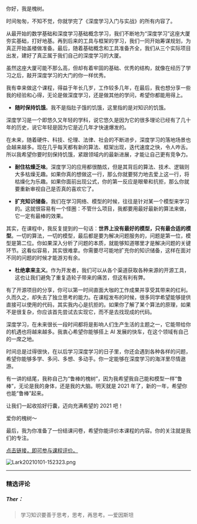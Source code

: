 <p data-nodeid="14923" class="">你好，我是槐树。</p>
<p data-nodeid="14924">时间匆匆，不知不觉，你就学完了《深度学习入门与实战》的所有内容了。</p>
<p data-nodeid="15936" class="te-preview-highlight">从最开始的数学基础和深度学习基础概念学习，我们不断地为“深度学习”这座大厦夯实基础，打好地基。再到后来的工具与框架的学习，我们一同开始筹谋规划，为真正开始盖楼做准备。最后，随着基础概念和工具准备齐全，我们从三个实际项目出发，建好了真正属于我们自己的深度学习的大厦。</p>




<p data-nodeid="14926">虽然这座大厦可能不那么高，但却有着牢固的基础、优秀的结构，就像在经历了学习之后，敲开深度学习的大门的你一样优秀。</p>
<p data-nodeid="14927">我有幸来做这个课程，得益于年长几岁，工作较多几年，在最后，我也想分享一些我的经验和心得，无论是做深度学习，还是做其他的学问，希望你都能用得上。</p>
<ul data-nodeid="14928">
<li data-nodeid="14929">
<p data-nodeid="14930"><strong data-nodeid="14960">随时保持饥饿</strong>。我不是指肚子饿的饥饿，这里指的是对知识的饥饿。</p>
</li>
</ul>
<p data-nodeid="14931">深度学习是一个即悠久又年轻的学科，说它悠久是因为它的很多理论已经有了几十年的历史，说它年轻是因为它是近几年才快速爆发的。</p>
<p data-nodeid="14932">在未来，随着硬件、科技、伦理、法律、社会的不断进步，深度学习的落地场景也会越来越多。现在几乎每天都有新的算法、框架出现，迭代速度之快，令人咋舌。所以我希望你要时刻保持饥饿，紧跟领域内的最新进展，才能让自己更有竞争力。</p>
<ul data-nodeid="15323">
<li data-nodeid="15324">
<p data-nodeid="15325" class=""><strong data-nodeid="15332">耐住枯燥乏味</strong>。深度学习的应用都很酷炫，但是其背后的算法、技术、逻辑则大多枯燥无趣。如果你真的想做这一行，那么你就要努力地去爱上这一行，将枯燥化为乐趣。如果你面前出现公式，你的第一反应是眼晕和抗拒，那么你就要重新审视自己是否真的喜欢它了。</p>
</li>
<li data-nodeid="15326">
<p data-nodeid="15327"><strong data-nodeid="15337">扩充知识储备</strong>。我们在学习网络、模型的时候，往往是针对某一个模型来学习的。这就很容易有一个怪圈：不管什么项目，我都要用最好最新的算法来做，它一定有最棒的效果。</p>
</li>
</ul>



<p data-nodeid="14938">其实，在课程中，我反复提到的一句话：<strong data-nodeid="14978">世界上没有最好的模型，只有最合适的模型</strong>。一切的算法，一切的模型，最后都是要为解决问题服务的，问题是第一位，模型是第二位。你如果深入分析了问题的本质，就能够知道哪里才是解决问题的关键环节。这看似容易，其实很难拿。你需要尽可能地扩充你的知识储备，这样在面对不同的问题的时候才能游刃有余。</p>
<ul data-nodeid="14939">
<li data-nodeid="14940">
<p data-nodeid="14941"><strong data-nodeid="14983">杜绝拿来主义</strong>。作为开发者，我们可以从各个渠道获取各种来源的开源工具，这也让我们避免了重复造轮子带来的痛苦，但这有利有弊。</p>
</li>
</ul>
<p data-nodeid="14942">有了开源项目的分享，你可以第一时间直面大咖的工作成果并享受其带来的红利。久而久之，却失去了独立思考的能力。在课程发布的时候，很多同学希望能够提供直接可以使用的代码，其实我内心是抗拒的。如果你了解了某个算法的原理，如果不是很复杂，你应该首先尝试去实现它，而不是去找现成的代码。</p>
<p data-nodeid="14943">深度学习，在未来很长一段时间都将是影响人们生产生活的主题之一，它能带给你的机遇也将越来越多。我衷心希望你能够搭上 AI 发展的快车，在这个领域有自己的一席之地。</p>
<p data-nodeid="14944">时间总是过得很快，在以后学习深度学习的日子里，你还会遇到各种各样的问题，希望你能够多学、多问、多想、多动手。你一定能够在深度学习的海洋里尽情遨游。</p>
<p data-nodeid="14945">有一讲的结尾，我称自己为“鲁棒的槐树”，因为我希望我自己能和模型一样“鲁棒”，无论是我的身体，还是我的大脑。明天就是 2021 年了，新的一年，希望你也能“鲁棒”起来。</p>
<p data-nodeid="14946">让我们一起收拾好行囊，迈向充满希望的 2021 吧！</p>
<p data-nodeid="14947">爱你的槐树～</p>
<p data-nodeid="14948">最后，我为你准备了一份结课问卷，希望你能评价本课程的内容。你的关注就是我们的专注。</p>
<p data-nodeid="14949"><a href="https://wj.qq.com/s2/7782830/a008/" data-nodeid="14993">点击链接，即可参与课程评价。</a></p>
<p data-nodeid="14950" class=""><img src="https://s0.lgstatic.com/i/image/M00/8C/8A/CgqCHl_uzfaAPFe3AAU36aUOASo174.png" alt="Lark20210101-152323.png" data-nodeid="14996"></p>

---

### 精选评论

##### Ther：
> 学习知识要善于思考，思考，再思考。—爱因斯坦

